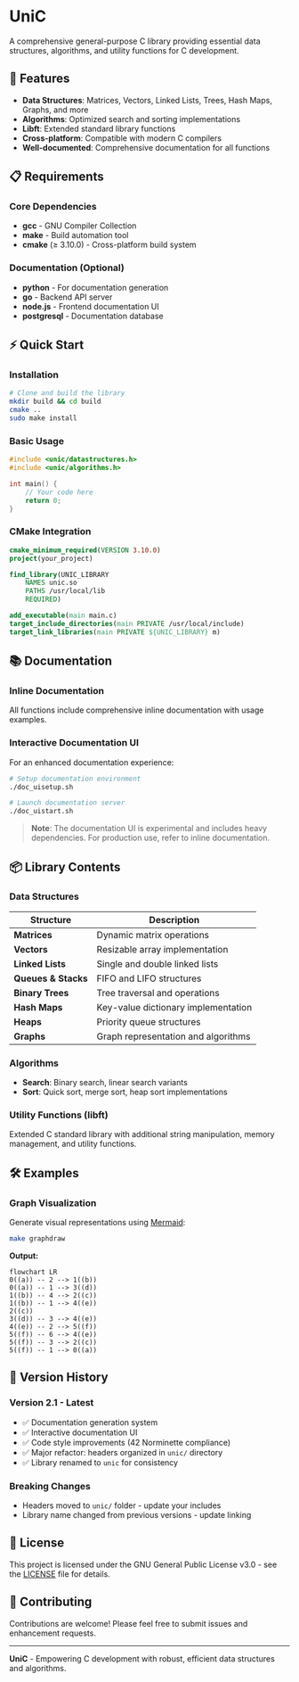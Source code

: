 # UniC

A comprehensive general-purpose C library providing essential data structures, algorithms, and utility functions for C development.

## 🚀 Features

- **Data Structures**: Matrices, Vectors, Linked Lists, Trees, Hash Maps, Graphs, and more
- **Algorithms**: Optimized search and sorting implementations
- **Libft**: Extended standard library functions
- **Cross-platform**: Compatible with modern C compilers
- **Well-documented**: Comprehensive documentation for all functions

## 📋 Requirements

### Core Dependencies

- **gcc** - GNU Compiler Collection
- **make** - Build automation tool  
- **cmake** (≥ 3.10.0) - Cross-platform build system

### Documentation (Optional)

- **python** - For documentation generation
- **go** - Backend API server
- **node.js** - Frontend documentation UI
- **postgresql** - Documentation database

## ⚡ Quick Start

### Installation

```bash
# Clone and build the library
mkdir build && cd build
cmake ..
sudo make install
```

### Basic Usage

```c
#include <unic/datastructures.h>
#include <unic/algorithms.h>

int main() {
    // Your code here
    return 0;
}
```

### CMake Integration

```cmake
cmake_minimum_required(VERSION 3.10.0)
project(your_project)

find_library(UNIC_LIBRARY
    NAMES unic.so
    PATHS /usr/local/lib
    REQUIRED)

add_executable(main main.c)
target_include_directories(main PRIVATE /usr/local/include)
target_link_libraries(main PRIVATE ${UNIC_LIBRARY} m)
```

## 📚 Documentation

### Inline Documentation

All functions include comprehensive inline documentation with usage examples.

### Interactive Documentation UI

For an enhanced documentation experience:

```bash
# Setup documentation environment
./doc_uisetup.sh

# Launch documentation server
./doc_uistart.sh
```

> **Note**: The documentation UI is experimental and includes heavy dependencies. For production use, refer to inline documentation.

## 📦 Library Contents

### Data Structures

| Structure | Description |
|-----------|-------------|
| **Matrices** | Dynamic matrix operations |
| **Vectors** | Resizable array implementation |
| **Linked Lists** | Single and double linked lists |
| **Queues & Stacks** | FIFO and LIFO structures |
| **Binary Trees** | Tree traversal and operations |
| **Hash Maps** | Key-value dictionary implementation |
| **Heaps** | Priority queue structures |
| **Graphs** | Graph representation and algorithms |

### Algorithms

- **Search**: Binary search, linear search variants
- **Sort**: Quick sort, merge sort, heap sort implementations

### Utility Functions (libft)

Extended C standard library with additional string manipulation, memory management, and utility functions.

## 🛠 Examples

### Graph Visualization

Generate visual representations using [Mermaid](https://github.com/mermaid-js/mermaid):

```bash
make graphdraw
```

**Output:**

```mermaid
flowchart LR
0((a)) -- 2 --> 1((b))
0((a)) -- 1 --> 3((d))
1((b)) -- 4 --> 2((c))
1((b)) -- 1 --> 4((e))
2((c))
3((d)) -- 3 --> 4((e))
4((e)) -- 2 --> 5((f))
5((f)) -- 6 --> 4((e))
5((f)) -- 3 --> 2((c))
5((f)) -- 1 --> 0((a))
```

## 📝 Version History

### Version 2.1 - Latest

- ✅ Documentation generation system
- ✅ Interactive documentation UI  
- ✅ Code style improvements (42 Norminette compliance)
- ✅ Major refactor: headers organized in `unic/` directory
- ✅ Library renamed to `unic` for consistency

### Breaking Changes

- Headers moved to `unic/` folder - update your includes
- Library name changed from previous versions - update linking

## 📄 License

This project is licensed under the GNU General Public License v3.0 - see the [LICENSE](LICENSE) file for details.

## 🤝 Contributing

Contributions are welcome! Please feel free to submit issues and enhancement requests.

---

**UniC** - Empowering C development with robust, efficient data structures and algorithms.
